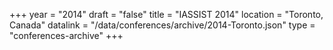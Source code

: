 +++
year = "2014"
draft = "false"
title = "IASSIST 2014"
location = "Toronto, Canada"
datalink = "/data/conferences/archive/2014-Toronto.json"
type = "conferences-archive"
+++
